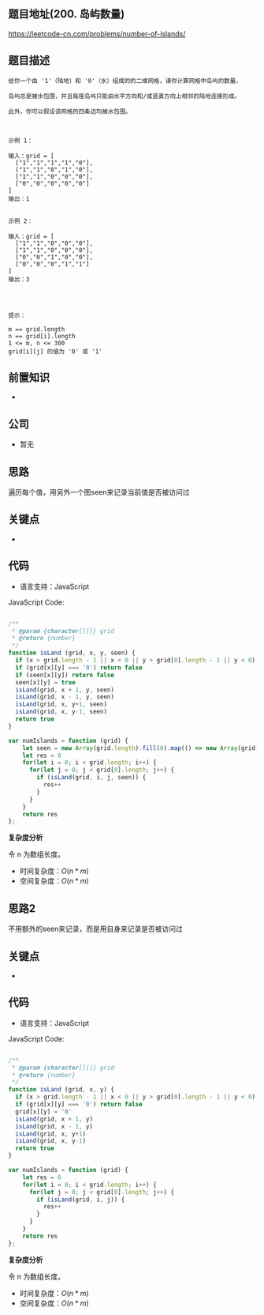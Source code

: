 
## 题目地址(200. 岛屿数量)

https://leetcode-cn.com/problems/number-of-islands/

## 题目描述

```
给你一个由 '1'（陆地）和 '0'（水）组成的的二维网格，请你计算网格中岛屿的数量。

岛屿总是被水包围，并且每座岛屿只能由水平方向和/或竖直方向上相邻的陆地连接形成。

此外，你可以假设该网格的四条边均被水包围。

 

示例 1：

输入：grid = [
  ["1","1","1","1","0"],
  ["1","1","0","1","0"],
  ["1","1","0","0","0"],
  ["0","0","0","0","0"]
]
输出：1


示例 2：

输入：grid = [
  ["1","1","0","0","0"],
  ["1","1","0","0","0"],
  ["0","0","1","0","0"],
  ["0","0","0","1","1"]
]
输出：3


 

提示：

m == grid.length
n == grid[i].length
1 <= m, n <= 300
grid[i][j] 的值为 '0' 或 '1'
```

## 前置知识

- 

## 公司

- 暂无

## 思路

遍历每个值，用另外一个图seen来记录当前值是否被访问过

## 关键点

-  

## 代码

- 语言支持：JavaScript

JavaScript Code:

```javascript

/**
 * @param {character[][]} grid
 * @return {number}
 */
function isLand (grid, x, y, seen) {
  if (x > grid.length - 1 || x < 0 || y > grid[0].length - 1 || y < 0) return false
  if (grid[x][y] === '0') return false
  if (seen[x][y]) return false
  seen[x][y] = true
  isLand(grid, x + 1, y, seen) 
  isLand(grid, x - 1, y, seen)
  isLand(grid, x, y+1, seen)
  isLand(grid, x, y-1, seen)
  return true
}

var numIslands = function (grid) {
    let seen = new Array(grid.length).fill(0).map(() => new Array(grid[0].length).fill(false))
    let res = 0
    for(let i = 0; i < grid.length; i++) {
      for(let j = 0; j < grid[0].length; j++) {
        if (isLand(grid, i, j, seen)) {
          res++
        }
      }
    }
    return res
};

```


**复杂度分析**

令 n 为数组长度。

- 时间复杂度：$O(n*m)$
- 空间复杂度：$O(n*m)$


## 思路2

不用额外的seen来记录，而是用自身来记录是否被访问过

## 关键点

-  

## 代码

- 语言支持：JavaScript

JavaScript Code:

```javascript

/**
 * @param {character[][]} grid
 * @return {number}
 */
function isLand (grid, x, y) {
  if (x > grid.length - 1 || x < 0 || y > grid[0].length - 1 || y < 0) return false
  if (grid[x][y] === '0') return false
  grid[x][y] = '0'
  isLand(grid, x + 1, y) 
  isLand(grid, x - 1, y)
  isLand(grid, x, y+1)
  isLand(grid, x, y-1)
  return true
}

var numIslands = function (grid) {
    let res = 0
    for(let i = 0; i < grid.length; i++) {
      for(let j = 0; j < grid[0].length; j++) {
        if (isLand(grid, i, j)) {
          res++
        }
      }
    }
    return res
};

```


**复杂度分析**

令 n 为数组长度。

- 时间复杂度：$O(n*m)$
- 空间复杂度：$O(n*m)$


